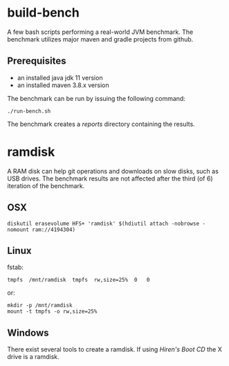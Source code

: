 # build-bench

A few bash scripts performing a real-world JVM benchmark. The benchmark utilizes major maven and gradle projects from github.

## Prerequisites
- an installed java jdk 11 version
- an installed maven 3.8.x version

The benchmark can be run by issuing the following command:
```
./run-bench.sh
```

The benchmark creates a *reports* directory containing the results.

# ramdisk

A RAM disk can help git operations and downloads on slow disks, such as USB drives.
The benchmark results are not affected after the third (of 6) iteration of the benchmark.

## OSX
```
diskutil erasevolume HFS+ 'ramdisk' $(hdiutil attach -nobrowse -nomount ram://4194304)
```

## Linux

fstab:
```
tmpfs  /mnt/ramdisk  tmpfs  rw,size=25%  0   0
```

or:
```
mkdir -p /mnt/ramdisk
mount -t tmpfs -o rw,size=25%
```

## Windows

There exist several tools to create a ramdisk. If using *Hiren's Boot CD* the X drive is a ramdisk.
